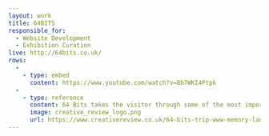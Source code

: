 ```yaml
---
layout: work
title: 64BITS
responsible_for:
  - Website Development
  - Exhibition Curation
live: http://64bits.co.uk/
rows:
  -
    - type: embed
      content: https://www.youtube.com/watch?v=Bb7WKI4Ptpk
  -
    - type: reference
      content: 64 Bits takes the visitor through some of the most important moments in the history of the web
      image: creative_review_logo.png
      url: https://www.creativereview.co.uk/64-bits-trip-www-memory-lane/
---
```

